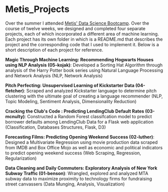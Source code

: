 # Metis_Projects

Over the summer I attended [Metis' Data Science Bootcamp](http://www.thisismetis.com/data-science-bootcamps "Metis' Bootcamp Page").
Over the course of twelve weeks, we designed and completed four separate projects, each of which incorporated a different area of machine learning. 
Each project has its own folder in which is a README.md that describes the project and the corresponding code that I used to implement it.
Below is a short description of each project for reference.

**Magic Through Machine Learning: Recommending Hogwarts Houses using NLP Analysis (05-kojak)**: Developed a
Sorting Hat Algorithm through analysis of the Harry Potter book series using Natural Language
Processing and Network Analysis (NLP, Network Analysis)

**Pitch Perfecting: Unsupervised Learning of Kickstarter Data (04-fletcher)**: Scraped and analyzed Kickstarter language
to determine pitch clustering with the ultimate goal of creating a language recommender (NLP, Topic
Modeling, Sentiment Analysis, Dimensionality Reduction)

**Cracking the Club's Code : Predicting LendingClub Default Rates (03-mcnulty)**: Constructed a Random Forest
classifcation model to predict borrower defaults among LendingClub Data for a Flask web application
(Classification, Databases Structures, Flask, D3)

**Forecasting Films: Predicting Opening Weekend Success (02-luther)**: Designed a Multivariate Regression using
movie production data scraped from IMDB and Box Office Mojo as well as economic and political
indicators to predict opening weekend success (Web Scraping, Regression, Regularization)

**Data Cleaning and Daily Commuters: Exploratory Analysis of New York Subway Traffic (01-benson)**: Wrangled,
explored and analyzed MTA subway data to maximize proximity to technology firms for fundraising street
canvassers (Data Munging, Analysis, Visualization)

